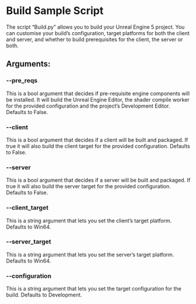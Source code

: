 # Build Sample Script
The script “Build.py” allows you to build your Unreal Engine 5 project. You can customise your build’s configuration, target platforms for both the client and server, and whether to build prerequisites for the client, the server or both.

## Arguments:
### --pre_reqs
This is a bool argument that decides if pre-requisite engine components will be installed. It will build the Unreal Engine Editor, the shader compile worker for the provided configuration and the project’s Development Editor. Defaults to False.

### --client
This is a bool argument that decides if a client will be built and packaged. If true it will also build the client target for the provided configuration. Defaults to False.

### --server
This is a bool argument that decides if a server will be built and packaged. If true it will also build the server target for the provided configuration. Defaults to False.

### --client_target
This is a string argument that lets you set the client’s target platform. Defaults to Win64.

### --server_target
This is a string argument that lets you set the server’s target platform. Defaults to Win64.

### --configuration
This is a string argument that lets you set the target configuration for the build. Defaults to Development.
